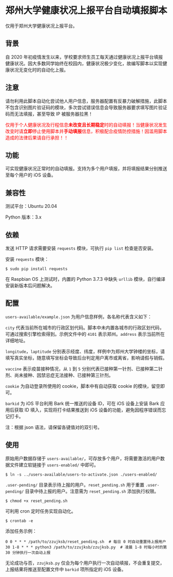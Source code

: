 # 郑州大学健康状况上报平台自动填报脚本

仅用于郑州大学健康状况上报平台。

## 背景

自 2020 年初疫情发生以来，学校要求师生员工每天通过健康状况上报平台填报健康状况。因大多数同学始终在校园内，健康状况极少变化，故编写脚本以实现健康状况无变化时的自动化上报。

## **注意**

请勿利用此脚本自动化尝试他人用户信息，服务器配置有反暴力破解措施，此脚本不包含识别图片验证码的模块，多次尝试错误信息会导致服务器要求填写图片验证码而无法填报，甚至导致 IP 被服务器拉黑！

<font color = #FF0000>仅用于个人健康状况及行程信息**未改变且长期稳定**时的自动填报！当健康状况发生改变时请**立即**停止使用脚本并**手动填报**信息，积极配合疫情防控措施！因滥用脚本造成的法律后果请自行承担！！</font>

## 功能

可实现健康状况正常时的自动填报。支持为多个用户填报，并将填报结果分别推送至每个用户的 iOS 设备。

## 兼容性

测试平台：Ubuntu 20.04

Python 版本：3.x

## 依赖

发送 HTTP 请求需要安装 `requests` 模块，可执行 `pip list` 检查是否安装。

安装 `requests` 模块：
```
$ sudo pip install requests
```
在 Raspbian OS 上测试时，内置的 Python 3.7.3 中缺失 `urllib` 模块，自行编译安装新版本后问题解决。

## 配置

`users-available/example.json` 为用户信息样例，各名称代表含义如下：

`city` 代表当前所在城市的行政区划代码。脚本中未内置各城市的行政区划代码，可通过搜索引擎检索得到。示例文件中的 `4101` 表示郑州。`address` 表示当前所在详细地址。

`longitude`，`laptitude` 分别表示经度、纬度，样例中为郑州大学钟楼的坐标，请填写真实坐标，随意填写坐标会导致后台判定用户离市或离省，影响请假与销假。

`vaccine` 表示疫苗接种情况，从 `1` 到 `5` 分别代表已接种第一针剂、已接种第二针剂、尚未接种、因禁忌症无法接种、已接种第三针剂。

`cookie` 为自动登录所使用的 cookie，脚本中有自动获取 cookie 的模块，留空即可。

`barkid` 为 iOS 平台利用 Bark 统一推送的设备 ID，可在 iOS 设备上安装 Bark 应用后获取 ID 填入，实现将打卡结果推送到 iOS 设备的功能，避免因程序错误而忘记打卡。

注：根据 json 语法，请保留各键值对的双引号。

## 使用

原始用户数据存储于 `users-available/`，可存放多个用户，将需要激活的用户数据文件建立软链接于 `users-enabled/` 中即可。
```
$ ln -s ../users-available/users-to-activate.json ./users-enabled/
```
`.user-pending/` 目录表示待上报的用户。`reset_pending.sh` 用于重置 `.user-pending/` 目录中待上报的用户。注意需为 `reset_pending.sh` 添加执行权限。
```
$ chmod +x reset_pending.sh
```
可利用 cron 定时任务实现自动化。
```
$ crontab -e
```
添加任务示例：
```
0 0 * * * /path/to/zzujksb/reset_pending.sh  # 每日 0 时自动重置待上报用户
30 1-8 * * * python3 /path/to/zzujksb/zzujksb.py  # 凌晨 1-8 时每小时的第 30 分钟执行一次自动上报
```
无论成功与否，`zzujksb.py` 仅会为每个用户执行一次自动填报，不会重复提交，上报结果将推送至配置文件中 `barkid` 项所指定的 iOS 设备。
